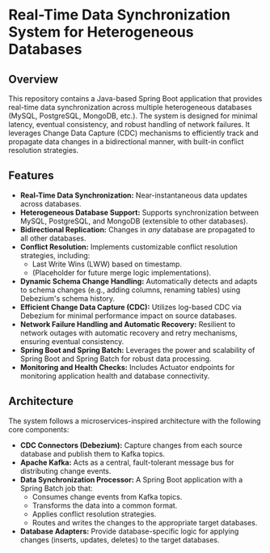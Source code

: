 # Real-Time Data Synchronization System for Heterogeneous Databases

## Overview

This repository contains a Java-based Spring Boot application that provides real-time data synchronization across multiple heterogeneous databases (MySQL, PostgreSQL, MongoDB, etc.). The system is designed for minimal latency, eventual consistency, and robust handling of network failures. It leverages Change Data Capture (CDC) mechanisms to efficiently track and propagate data changes in a bidirectional manner, with built-in conflict resolution strategies.

## Features

*   **Real-Time Data Synchronization:** Near-instantaneous data updates across databases.
*   **Heterogeneous Database Support:** Supports synchronization between MySQL, PostgreSQL, and MongoDB (extensible to other databases).
*   **Bidirectional Replication:**  Changes in *any* database are propagated to all other databases.
*   **Conflict Resolution:** Implements customizable conflict resolution strategies, including:
    *   Last Write Wins (LWW) based on timestamp.
    *   (Placeholder for future merge logic implementations).
*   **Dynamic Schema Change Handling:** Automatically detects and adapts to schema changes (e.g., adding columns, renaming tables) using Debezium's schema history.
*   **Efficient Change Data Capture (CDC):**  Utilizes log-based CDC via Debezium for minimal performance impact on source databases.
*   **Network Failure Handling and Automatic Recovery:**  Resilient to network outages with automatic recovery and retry mechanisms, ensuring eventual consistency.
*   **Spring Boot and Spring Batch:** Leverages the power and scalability of Spring Boot and Spring Batch for robust data processing.
*   **Monitoring and Health Checks:**  Includes Actuator endpoints for monitoring application health and database connectivity.

## Architecture

The system follows a microservices-inspired architecture with the following core components:

*   **CDC Connectors (Debezium):** Capture changes from each source database and publish them to Kafka topics.
*   **Apache Kafka:**  Acts as a central, fault-tolerant message bus for distributing change events.
*   **Data Synchronization Processor:**  A Spring Boot application with a Spring Batch job that:
    *   Consumes change events from Kafka topics.
    *   Transforms the data into a common format.
    *   Applies conflict resolution strategies.
    *   Routes and writes the changes to the appropriate target databases.
*   **Database Adapters:**  Provide database-specific logic for applying changes (inserts, updates, deletes) to the target databases.
